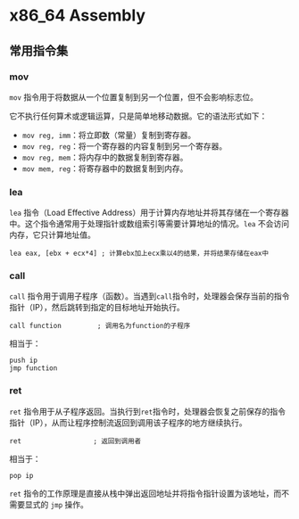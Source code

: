 # x86_64 Assembly



## 常用指令集

### mov

`mov` 指令用于将数据从一个位置复制到另一个位置，但不会影响标志位。

它不执行任何算术或逻辑运算，只是简单地移动数据。它的语法形式如下：

- `mov reg, imm`：将立即数（常量）复制到寄存器。
- `mov reg, reg`：将一个寄存器的内容复制到另一个寄存器。
- `mov reg, mem`：将内存中的数据复制到寄存器。
- `mov mem, reg`：将寄存器中的数据复制到内存。



### lea

`lea` 指令（Load Effective Address）用于计算内存地址并将其存储在一个寄存器中。这个指令通常用于处理指针或数组索引等需要计算地址的情况。`lea` 不会访问内存，它只计算地址值。

```
lea eax, [ebx + ecx*4] ; 计算ebx加上ecx乘以4的结果，并将结果存储在eax中
```



### call

`call` 指令用于调用子程序（函数）。当遇到`call`指令时，处理器会保存当前的指令指针（IP），然后跳转到指定的目标地址开始执行。

```
call function         ; 调用名为function的子程序
```

相当于：

```
push ip
jmp function
```



### ret

`ret` 指令用于从子程序返回。当执行到`ret`指令时，处理器会恢复之前保存的指令指针（IP），从而让程序控制流返回到调用该子程序的地方继续执行。

```
ret                  ; 返回到调用者
```

相当于：

```
pop ip
```

`ret` 指令的工作原理是直接从栈中弹出返回地址并将指令指针设置为该地址，而不需要显式的 `jmp` 操作。

